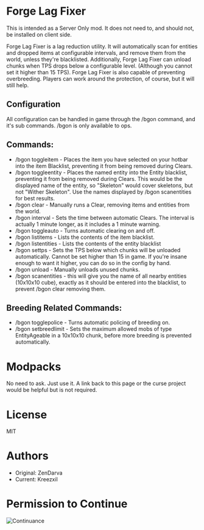 # Forge Lag Fixer
This is intended as a Server Only mod.  It does not need to, and should not, be installed on client side.

Forge Lag Fixer is a lag reduction utility.  It will automatically scan for entities and dropped items at configurable intervals, and remove them from the world, unless they're blacklisted.  Additionally, Forge Lag Fixer can unload chunks when TPS drops below a configurable level. (Although you cannot set it higher than 15 TPS).  Forge Lag Fixer is also capable of preventing overbreeding. Players can work around the protection, of course, but it will still help.
 
## Configuration
All configuration can be handled in game through the /bgon command, and it's sub commands.  /bgon is only available to ops.  

## Commands:

* /bgon toggleitem - Places the item you have selected on your hotbar into the item Blacklist, preventing it from being removed during Clears.
* /bgon toggleentity <name> - Places the named entity into the Entity blacklist, preventing it from being removed during Clears.  This would be the displayed name of the entity, so "Skeleton" would cover skeletons, but not "Wither Skeleton".  Use the names displayed by /bgon scanentities for best results.
* /bgon clear - Manually runs a Clear, removing items and entities from the world.
* /bgon interval <time> - Sets the time between automatic Clears.  The interval is actually 1 minute longer, as it includes a 1 minute warning.
* /bgon toggleauto - Turns automatic clearing on and off.
* /bgon listitems - Lists the contents of the item blacklist.
* /bgon listentities - Lists the contents of the entity blacklist
* /bgon settps <tps> - Sets the TPS below which chunks will be unloaded automatically.  Cannot be set higher than 15 in game.  If you're insane enough to want it higher, you can do so in the config by hand.
* /bgon unload - Manually unloads unused chunks.
* /bgon scanentities - this will give you the name of all nearby entities (10x10x10 cube), exactly as it should be entered into the blacklist, to prevent /bgon clear removing them.

## Breeding Related Commands:

* /bgon togglepolice - Turns automatic policing of breeding on.
* /bgon setbreedlimit - Sets the maximum allowed mobs of type EntityAgeable in a 10x10x10 chunk, before more breeding is prevented automatically.

# Modpacks
No need to ask. Just use it. A link back to this page or the curse project would be helpful but is not required.

# License
MIT

# Authors
* Original: ZenDarva
* Current: Kreezxil

# Permission to Continue
![Continuance](https://media-elerium.cursecdn.com/attachments/218/987/lag-b-gone-private-messages-minecraft-curseforge.png)
